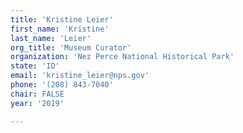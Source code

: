 ```yaml
---
title: 'Kristine Leier'
first_name: 'Kristine'
last_name: 'Leier'
org_title: 'Museum Curator'
organization: 'Nez Perce National Historical Park'
state: 'ID'
email: 'kristine_leier@nps.gov'
phone: '(208) 843-7040'
chair: FALSE
year: '2019'

---
```

